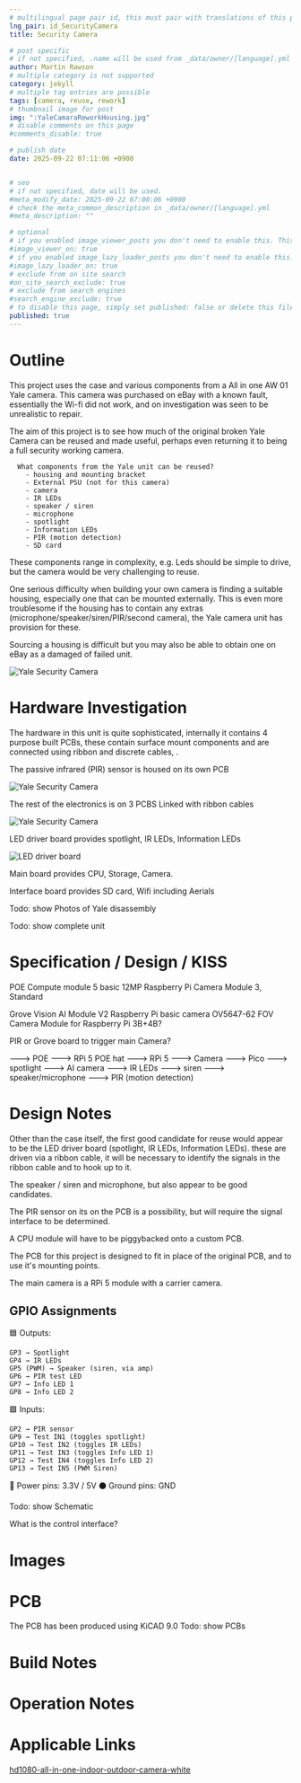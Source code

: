 ```yaml
---
# multilingual page pair id, this must pair with translations of this page. (This name must be unique)
lng_pair: id_SecurityCamera
title: Security Camera

# post specific
# if not specified, .name will be used from _data/owner/[language].yml
author: Martin Rawson
# multiple category is not supported
category: jekyll
# multiple tag entries are possible
tags: [camera, reuse, rework]
# thumbnail image for post
img: ":YaleCamaraReworkHousing.jpg"
# disable comments on this page
#comments_disable: true

# publish date
date: 2025-09-22 07:11:06 +0900


# seo
# if not specified, date will be used.
#meta_modify_date: 2025-09-22 07:00:06 +0900
# check the meta_common_description in _data/owner/[language].yml
#meta_description: ""

# optional
# if you enabled image_viewer_posts you don't need to enable this. This is only if image_viewer_posts = false
#image_viewer_on: true
# if you enabled image_lazy_loader_posts you don't need to enable this. This is only if image_lazy_loader_posts = false
#image_lazy_loader_on: true
# exclude from on site search
#on_site_search_exclude: true
# exclude from search engines
#search_engine_exclude: true
# to disable this page, simply set published: false or delete this file
published: true
---
```


<!-- outline-start -->

# Outline

This project uses the case and various components from a All in one AW 01 Yale camera.
This camera was purchased on eBay with a known fault, essentially the Wi-fi did not work, 
and on investigation was seen to be unrealistic to repair.

The aim of this project is to see how much of the original broken Yale Camera can be reused and made useful, perhaps even returning it to being a full security working camera.

```
  What components from the Yale unit can be reused?
    - housing and mounting bracket
    - External PSU (not for this camera)
    - camera 
    - IR LEDs
    - speaker / siren
    - microphone
    - spotlight
    - Information LEDs
    - PIR (motion detection)
    - SD card
```

These components range in complexity, e.g. Leds should be simple to drive, but the camera would be very challenging to reuse.

One serious difficulty when building your own camera is finding a suitable housing, especially one that can be mounted externally. This is even more troublesome if the housing has to contain any extras (microphone/speaker/siren/PIR/second camera), the Yale camera unit has provision for these.

Sourcing a housing is difficult but you may also be able to obtain one on eBay as a damaged of failed unit.

![Yale Security Camera](:YaleCamaraReworkHousing.jpg)

# Hardware Investigation

The hardware in this unit is quite sophisticated, internally it contains 4 purpose built PCBs, these contain surface mount components and are connected using ribbon and discrete cables, .

The passive infrared (PIR) sensor is housed on its own PCB

![Yale Security Camera](:YaleCamaraElectronics_2.jpg)

The rest of the electronics is on 3 PCBS Linked with ribbon cables

![Yale Security Camera](:YaleCameraElectronics_1.jpg)

LED driver board provides spotlight, IR LEDs, Information LEDs

![LED driver board](:YaleCameraElectronics_3.jpg)

Main board provides CPU, Storage, Camera.

Interface board provides SD card, Wifi including Aerials

Todo: show Photos of Yale disassembly 

Todo: show complete unit

<!-- outline-end -->

# Specification / Design / KISS

  POE
  Compute module 5 basic
  12MP Raspberry Pi Camera Module 3, Standard
  
  Grove Vision AI Module V2
  Raspberry Pi basic camera OV5647-62 FOV Camera Module for Raspberry Pi 3B+4B?

  PIR or Grove board to trigger main Camera?
  
  ---> POE ---> RPi 5 POE hat ---> RPi 5 ---> Camera
                                       ---> Pico ---> spotlight
                                                 ---> AI camera 
                                                 ---> IR LEDs
                                                 ---> siren
                                                 ---> speaker/microphone
                                                 ---> PIR (motion detection)
                                             
# Design Notes

Other than the case itself, the first good candidate for reuse would appear to be the LED driver board (spotlight, IR LEDs, Information LEDs). these are driven via a ribbon cable, it will be necessary to identify the signals in the ribbon cable and to hook up to it.

The speaker / siren and microphone, but also appear to be good candidates.

The PIR sensor on its on the PCB is a possibility, but will require the signal interface to be determined.

A CPU module will have to be piggybacked onto a custom PCB.

The PCB for this project is designed to fit in place of the original PCB, and to use it's mounting points.

The main camera is a RPi 5 module with a carrier camera.

## GPIO Assignments

  🟦 Outputs:
  
    GP3 → Spotlight
    GP4 → IR LEDs
    GP5 (PWM) → Speaker (siren, via amp)
    GP6 → PIR test LED
    GP7 → Info LED 1
    GP8 → Info LED 2
  
  🟩 Inputs:
  
    GP2 → PIR sensor
    GP9 → Test IN1 (toggles spotlight)
    GP10 → Test IN2 (toggles IR LEDs)
    GP11 → Test IN3 (toggles Info LED 1)
    GP12 → Test IN4 (toggles Info LED 2)
    GP13 → Test IN5 (PWM Siren)
  
  🔴 Power pins: 3.3V / 5V
  ⚫ Ground pins: GND

Todo: show Schematic

What is the control interface?

# Images


# PCB

The PCB has been produced using KiCAD 9.0
Todo: show PCBs

# Build Notes


# Operation Notes


# Applicable Links


[hd1080-all-in-one-indoor-outdoor-camera-white](https://yalehome.co.uk/hd1080-all-in-one-indoor-outdoor-camera-white)



